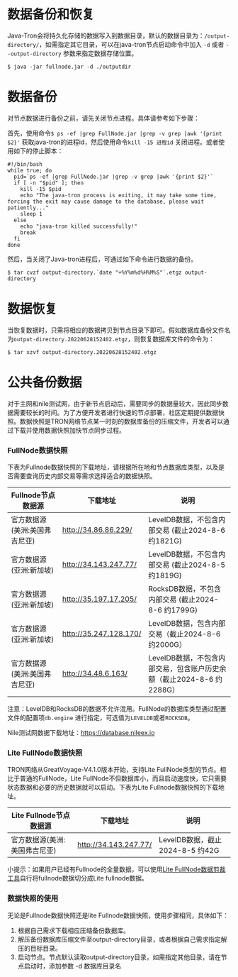 # 数据备份和恢复

Java-Tron会将持久化存储的数据写入到数据目录，默认的数据目录为：`/output-directory/`，如需指定其它目录，可以在java-tron节点启动命令中加入 `-d` 或者 `--output-directory` 参数来指定数据存储位置。
```
$ java -jar fullnode.jar -d ./outputdir
```

# 数据备份
对节点数据进行备份之前，请先关闭节点进程。具体请参考如下步骤：

首先，使用命令`$ ps -ef |grep FullNode.jar |grep -v grep |awk '{print $2}'` 获取java-tron的进程id，然后使用命令`kill -15 进程id` 关闭进程。或者使用如下的停止脚本：

```
#!/bin/bash
while true; do
  pid=`ps -ef |grep FullNode.jar |grep -v grep |awk '{print $2}'`
  if [ -n "$pid" ]; then
    kill -15 $pid
    echo "The java-tron process is exiting, it may take some time, forcing the exit may cause damage to the database, please wait patiently..."
    sleep 1
  else
    echo "java-tron killed successfully!"
    break
  fi
done
```

然后，当关闭了Java-tron进程后，可通过如下命令进行数据的备份。

```
$ tar cvzf output-directory.`date "+%Y%m%d%H%M%S"`.etgz output-directory
```

# 数据恢复

当恢复数据时，只需将相应的数据拷贝到节点目录下即可。假如数据库备份文件名为`output-directory.20220628152402.etgz`，则恢复数据库文件的命令为：

```
$ tar xzvf output-directory.20220628152402.etgz
```

# 公共备份数据 

对于主网和nile测试网，由于新节点启动后，需要同步的数据量较大，因此同步数据需要较长的时间。为了方便开发者进行快速的节点部署，社区定期提供数据快照。数据快照是TRON网络节点某一时刻的数据库备份的压缩文件，开发者可以通过下载并使用数据快照加快节点同步过程。

### FullNode数据快照

下表为Fullnode数据快照的下载地址，请根据所在地和节点数据库类型，以及是否需要查询历史内部交易等需求选择适合的数据快照。


| Fullnode节点数据源 | 下载地址 | 说明 |
| -------- | -------- | -------- |
| 官方数据源(美洲:美国弗吉尼亚)   | http://34.86.86.229/     | LevelDB数据，不包含内部交易 (截止2024-8-6 约1821G)    |
| 官方数据源(亚洲:新加坡)     | http://34.143.247.77/    | LevelDB数据，不包含内部交易 (截止2024-8-5 约1819G)    |
| 官方数据源(亚洲:新加坡)     | http://35.197.17.205/     | RocksDB数据，不包含内部交易 (截止2024-8-6 约1799G)    |
| 官方数据源(亚洲:新加坡)     | http://35.247.128.170/    | LevelDB数据，包含内部交易（截止2024-8-6 约2000G）    |
| 官方数据源(美洲:美国弗吉尼亚)     | http://34.48.6.163/    | LevelDB数据，不包含内部交易，包含账户历史余额（截止2024-8-6 约2288G）    |

注意：LevelDB和RocksDB的数据不允许混用。FullNode的数据库类型通过配置文件的配置项`db.engine` 进行指定，可选值为`LEVELDB`或者`ROCKSDB`。

Nile测试网数据下载地址：https://database.nileex.io


### Lite FullNode数据快照

TRON网络从GreatVoyage-V4.1.0版本开始，支持Lite FullNode类型的节点。相比于普通的FullNode，Lite FullNode不但数据库小，而且启动速度快，它只需要状态数据和必要的历史数据就可以启动。下表为Lite Fullnode数据快照的下载地址。

| Lite Fullnode节点数据源 | 下载地址 | 说明 |
| -------- | -------- | -------- |
| 官方数据源(美洲:美国弗吉尼亚)   | http://34.143.247.77/    | LevelDB数据，截止2024-8-5 约42G    |

小提示：如果用户已经有Fullnode的全量数据，可以使用[Lite FullNode数据剪裁工具](../../using_javatron/toolkit/#_6)自行将fullnode数据切分成Lite fullnode数据。

### 数据快照的使用

无论是Fullnode数据快照还是lite Fullnode数据快照，使用步骤相同，具体如下：

  1. 根据自己需求下载相应压缩备份数据库。
  2. 解压备份数据库压缩文件至output-directory目录，或者根据自己需求指定解压的目标目录。
  3. 启动节点。节点默认读取output-directory目录，如需指定其他目录，请在节点启动时，添加参数 -d 数据库目录名


